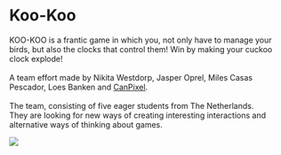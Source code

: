 # Koo-Koo
KOO-KOO is a frantic game in which you, not only have to manage your birds, but also the clocks that control them!
Win by making your cuckoo clock explode! <br>
<br>A team effort made by Nikita Westdorp, Jasper Oprel, Miles Casas Pescador, Loes Banken and <a href='https://github.com/CanPixel'>CanPixel</a>. <br><br>The team, consisting of five eager students from The Netherlands.
<br>They are looking for new ways of creating interesting interactions and alternative ways of thinking about games.<br>

<img src='https://raw.githubusercontent.com/oprel/cuckoo/master/Assets/2D%20Images/new/Playfield_example.png'>
